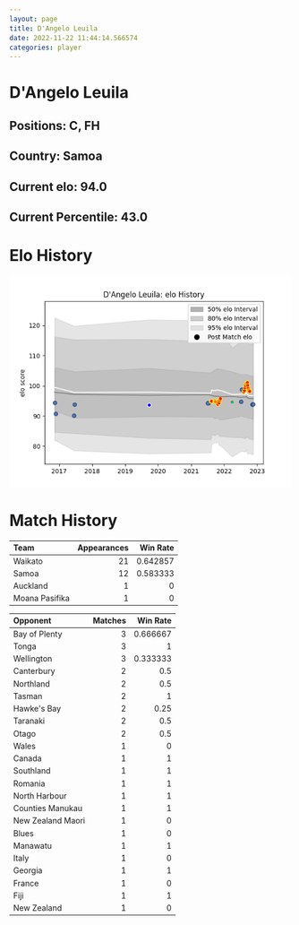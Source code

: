 ```yaml
---  
layout: page  
title: D'Angelo Leuila  
date: 2022-11-22 11:44:14.566574  
categories: player  
---
```

# D'Angelo Leuila

## Positions: C, FH

## Country: Samoa

## Current elo: 94.0

## Current Percentile: 43.0

# Elo History


![elo history](history_D'AngeloLeuila.png)
# Match History


| Team           |   Appearances |   Win Rate |
|:---------------|--------------:|-----------:|
| Waikato        |            21 |   0.642857 |
| Samoa          |            12 |   0.583333 |
| Auckland       |             1 |   0        |
| Moana Pasifika |             1 |   0        |

| Opponent          |   Matches |   Win Rate |
|:------------------|----------:|-----------:|
| Bay of Plenty     |         3 |   0.666667 |
| Tonga             |         3 |   1        |
| Wellington        |         3 |   0.333333 |
| Canterbury        |         2 |   0.5      |
| Northland         |         2 |   0.5      |
| Tasman            |         2 |   1        |
| Hawke's Bay       |         2 |   0.25     |
| Taranaki          |         2 |   0.5      |
| Otago             |         2 |   0.5      |
| Wales             |         1 |   0        |
| Canada            |         1 |   1        |
| Southland         |         1 |   1        |
| Romania           |         1 |   1        |
| North Harbour     |         1 |   1        |
| Counties Manukau  |         1 |   1        |
| New Zealand Maori |         1 |   0        |
| Blues             |         1 |   0        |
| Manawatu          |         1 |   1        |
| Italy             |         1 |   0        |
| Georgia           |         1 |   1        |
| France            |         1 |   0        |
| Fiji              |         1 |   1        |
| New Zealand       |         1 |   0        |